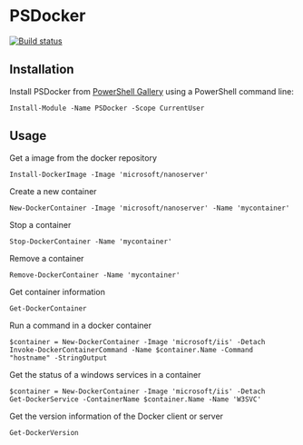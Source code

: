 # PSDocker

[![Build status](https://ci.appveyor.com/api/projects/status/fck33uiofugnmgva?svg=true)](https://ci.appveyor.com/project/abbgrade/psdocker)

## Installation

Install PSDocker from [PowerShell Gallery](https://www.powershellgallery.com/packages/psdocker) using a PowerShell command line:

    Install-Module -Name PSDocker -Scope CurrentUser

## Usage

Get a image from the docker repository

    Install-DockerImage -Image 'microsoft/nanoserver'

Create a new container

    New-DockerContainer -Image 'microsoft/nanoserver' -Name 'mycontainer'

Stop a container

    Stop-DockerContainer -Name 'mycontainer'

Remove a container

    Remove-DockerContainer -Name 'mycontainer'

Get container information

    Get-DockerContainer

Run a command in a docker container

    $container = New-DockerContainer -Image 'microsoft/iis' -Detach
    Invoke-DockerContainerCommand -Name $container.Name -Command "hostname" -StringOutput

Get the status of a windows services in a container

    $container = New-DockerContainer -Image 'microsoft/iis' -Detach
    Get-DockerService -ContainerName $container.Name -Name 'W3SVC'

Get the version information of the Docker client or server

    Get-DockerVersion